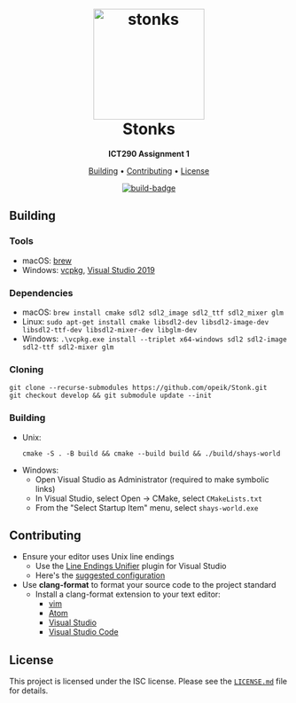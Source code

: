 <h1 align="center">
  <br>
  <img src="https://i.imgur.com/ITT5hwp.png" alt="stonks" width="200"></a>
  <br>
    Stonks
  <br>
</h1>

<p align=center>
  <b> ICT290 Assignment 1 </b>
</p>

<p align="center">
  <a href="#building">Building</a> •
  <a href="#contributing">Contributing</a> •
  <a href="#license">License</a>
</p>

<p align="center">
  <a href="https://travis-ci.com/opeik/stonks"> <img src="https://travis-ci.com/opeik/stonks.svg?token=2cgrDpWeJERSzmm7HcTg&branch=develop"
     alt="build-badge"> </a>
</p>

## Building
### Tools
* macOS: [brew][brew-dl]
* Windows: [vcpkg][vcpkg-dl], [Visual Studio 2019][VS2019-dl]

### Dependencies
* macOS: `brew install cmake sdl2 sdl2_image sdl2_ttf sdl2_mixer glm`
* Linux: `sudo apt-get install cmake libsdl2-dev libsdl2-image-dev
    libsdl2-ttf-dev libsdl2-mixer-dev libglm-dev`
* Windows: `.\vcpkg.exe install --triplet x64-windows sdl2 sdl2-image sdl2-ttf
    sdl2-mixer glm`

### Cloning
```
git clone --recurse-submodules https://github.com/opeik/Stonk.git
git checkout develop && git submodule update --init
```

### Building
* Unix:
    ```
    cmake -S . -B build && cmake --build build && ./build/shays-world
    ```
* Windows:
    * Open Visual Studio as Administrator (required to make symbolic links)
    * In Visual Studio, select Open → CMake, select `CMakeLists.txt`
    * From the "Select Startup Item" menu, select `shays-world.exe`

## Contributing
* Ensure your editor uses Unix line endings
    * Use the [Line Endings Unifier][leu-dl]
      plugin for Visual Studio
    * Here's the [suggested configuration][leu-config]
* Use **clang-format** to format your source code to the project standard
    * Install a clang-format extension to your text editor:
        * [vim][clang-format-vim]
        * [Atom][clang-format-atom]
        * [Visual Studio][clang-format-vs]
        * [Visual Studio Code][clang-format-vsc]

## License
This project is licensed under the ISC license. Please see the [`LICENSE.md`](LICENSE.md) file
for details.

[clang-format-vim]: https://github.com/rhysd/vim-clang-format
[clang-format-atom]: https://atom.io/packages/clang-format
[clang-format-vsc]: https://marketplace.visualstudio.com/items?itemName=xaver.clang-format
[clang-format-vs]: https://marketplace.visualstudio.com/items?itemName=mynkow.FormatdocumentonSave
[leu-config]: https://i.imgur.com/ZONPHau.png
[leu-dl]: https://marketplace.visualstudio.com/items?itemName=JakubBielawa.LineEndingsUnifier
[VS2019-dl]: https://visualstudio.microsoft.com/thank-you-downloading-visual-studio/?sku=Community&rel=16
[vcpkg-dl]: https://github.com/microsoft/vcpkg
[brew-dl]: https://brew.sh
